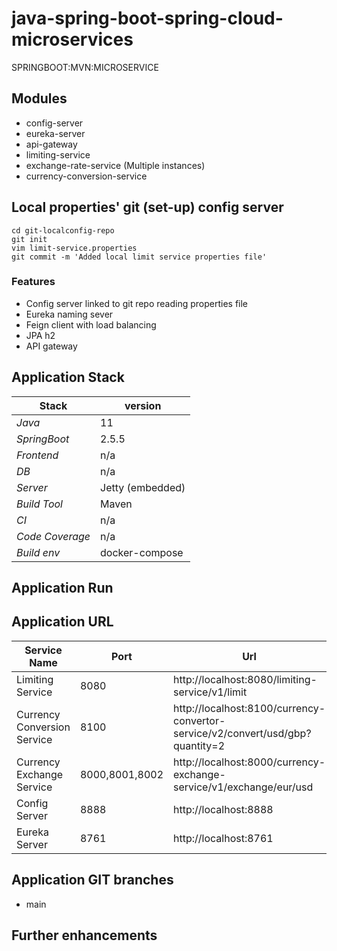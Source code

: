 # java-spring-boot-spring-cloud-microservices
SPRINGBOOT:MVN:MICROSERVICE

## Modules 
- config-server
- eureka-server
- api-gateway  
- limiting-service
- exchange-rate-service (Multiple instances)  
- currency-conversion-service

## Local properties' git (set-up) config server
``` 
cd git-localconfig-repo
git init 
vim limit-service.properties
git commit -m 'Added local limit service properties file'
```

### Features
- Config server linked to git repo reading properties file
- Eureka naming sever
- Feign client with load balancing
- JPA h2
- API gateway

## 

## Application Stack

Stack  | version |
--- | --- |  
*Java* | 11
*SpringBoot* |  2.5.5
*Frontend* | n/a
*DB* | n/a
*Server* | Jetty (embedded)
*Build Tool* | Maven
*CI* | n/a
*Code Coverage* | n/a
*Build env* | docker-compose

## Application Run

## Application URL
Service Name | Port | Url | Supporting Url
--- | --- | --- |--- |
Limiting Service | 8080 | http://localhost:8080/limiting-service/v1/limit |
Currency Conversion Service | 8100 | http://localhost:8100/currency-convertor-service/v2/convert/usd/gbp?quantity=2 | http://localhost:8100/currency-convertor-service/v1/convert/usd/gbp?quantity=2
Currency Exchange Service | 8000,8001,8002 | http://localhost:8000/currency-exchange-service/v1/exchange/eur/usd | http://localhost:8000/h2-console/
Config Server | 8888 | http://localhost:8888 | http://localhost:8888/limit-service/default
Eureka Server | 8761 | http://localhost:8761 | 

## Application GIT branches
- main

## Further enhancements 